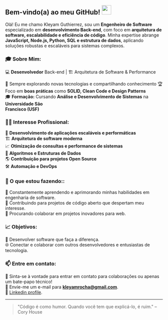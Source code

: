 ## Bem-vindo(a) ao meu GitHub! <img src="https://media.giphy.com/media/hvRJCLFzcasrR4ia7z/giphy.gif" width="30" >  

Olá! Eu me chamo Kleyam Guthierrez, sou um **Engenheiro de Software** especializado em **desenvolvimento Back-end**, com foco em **arquitetura de software, escalabilidade e eficiência de código**. Minha expertise abrange **JavaScript, Node.js, Python, SQL e estrutura de dados**, aplicando soluções robustas e escaláveis para sistemas complexos.

### 🎓 Sobre Mim:
     
💻 **Desenvolvedor** Back-end | 🏗️ Arquitetura de Software & Performance

📖 Sempre explorando novas tecnologias e compartilhando conhecimento 
🏆 Foco em **boas práticas** como **SOLID, Clean Code e Design Patterns**  
🎓 **Formação:** Cursando **Análise e Desenvolvimento de Sistemas** na **Universidade São     
Francisco (USF)**
 
  
### 👩‍💻 Interesse Profissional:

🚀 **Desenvolvimento de aplicações escaláveis e performáticas**  
🏗️ **Arquitetura de software moderna**  
📈 **Otimização de consultas e performance de sistemas**  
🧠 **Algoritmos e Estruturas de Dados**  
🌎 **Contribuição para projetos Open Source**  
🛠 **Automação e DevOps**  


### 🌱 O que estou fazendo::

📖 Constantemente aprendendo e aprimorando minhas habilidades em engenharia de software.<br/>
🔄 Contribuindo para projetos de código aberto que despertam meu interesse.<br/>
🤝 Procurando colaborar em projetos inovadores para web.<br/>

### 📈 Objetivos:

🌟 Desenvolver software que faça a diferença.<br/>
🌐 Conectar e colaborar com outros desenvolvedores e entusiastas de tecnologia.<br/>

### 📫 Entre em contato:

💬 Sinta-se à vontade para entrar em contato para colaborações ou apenas um bate-papo técnico!<br/>
📧 Envie-me um e-mail para **kleyamrocha@gmail.com**.<br/>
🔗 [Linkedin profile](https://www.linkedin.com/in/kleyam-guthierrez-ba3b61234/).<br/>

<hr>

> "Código é como humor. Quando você tem que explicá-lo, é ruim." – Cory House









